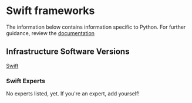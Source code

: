 # Swift frameworks

The information below contains information specific to Python. For further guidance, review the [documentation](https://frameworkbenchmarks.readthedocs.org/en/latest/)

## Infrastructure Software Versions

[Swift](https://swift.org)

### Swift Experts
No experts listed, yet. If you're an expert, add yourself!
